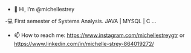 - 👋 Hi, I’m @michellestrey

-💻 First semester of Systems Analysis.
JAVA | MYSQL | C ...
- 📫 How to reach me: https://www.instagram.com/michellestreygtr or
                       https://www.linkedin.com/in/michelle-strey-864019272/

<!---
michellestrey/michellestrey is a ✨ special ✨ repository because its `README.md` (this file) appears on your GitHub profile.
You can click the Preview link to take a look at your changes.
--->

